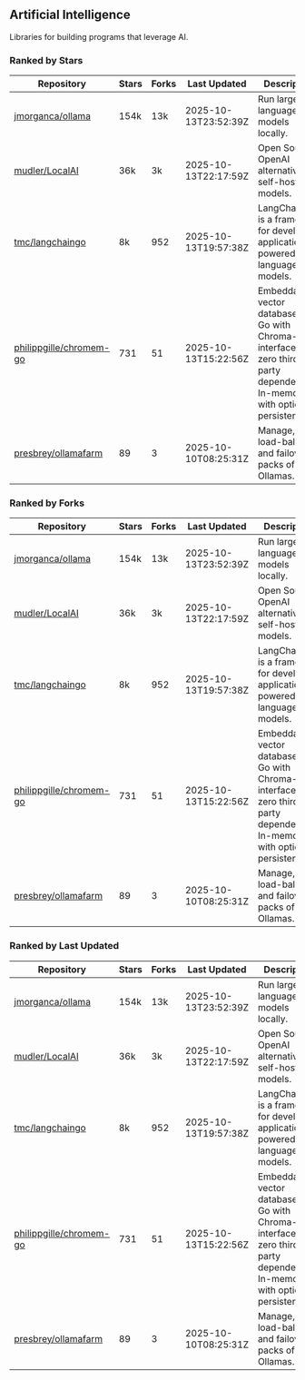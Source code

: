## Artificial Intelligence

Libraries for building programs that leverage AI.

### Ranked by Stars

| Repository | Stars | Forks | Last Updated | Description | 
|------------|-------|-------|--------------|-------------|
| [jmorganca/ollama](https://github.com/jmorganca/ollama) | 154k | 13k | 2025-10-13T23:52:39Z |  Run large language models locally. |
| [mudler/LocalAI](https://github.com/mudler/LocalAI) | 36k | 3k | 2025-10-13T22:17:59Z |  Open Source OpenAI alternative, self-host AI models. |
| [tmc/langchaingo](https://github.com/tmc/langchaingo) | 8k | 952 | 2025-10-13T19:57:38Z |  LangChainGo is a framework for developing applications powered by language models. |
| [philippgille/chromem-go](https://github.com/philippgille/chromem-go) | 731 | 51 | 2025-10-13T15:22:56Z |  Embeddable vector database for Go with Chroma-like interface and zero third-party dependencies. In-memory with optional persistence. |
| [presbrey/ollamafarm](https://github.com/presbrey/ollamafarm) | 89 | 3 | 2025-10-10T08:25:31Z |  Manage, load-balance, and failover packs of Ollamas. |

### Ranked by Forks

| Repository | Stars | Forks | Last Updated | Description | 
|------------|-------|-------|--------------|-------------|
| [jmorganca/ollama](https://github.com/jmorganca/ollama) | 154k | 13k | 2025-10-13T23:52:39Z |  Run large language models locally. |
| [mudler/LocalAI](https://github.com/mudler/LocalAI) | 36k | 3k | 2025-10-13T22:17:59Z |  Open Source OpenAI alternative, self-host AI models. |
| [tmc/langchaingo](https://github.com/tmc/langchaingo) | 8k | 952 | 2025-10-13T19:57:38Z |  LangChainGo is a framework for developing applications powered by language models. |
| [philippgille/chromem-go](https://github.com/philippgille/chromem-go) | 731 | 51 | 2025-10-13T15:22:56Z |  Embeddable vector database for Go with Chroma-like interface and zero third-party dependencies. In-memory with optional persistence. |
| [presbrey/ollamafarm](https://github.com/presbrey/ollamafarm) | 89 | 3 | 2025-10-10T08:25:31Z |  Manage, load-balance, and failover packs of Ollamas. |

### Ranked by Last Updated

| Repository | Stars | Forks | Last Updated | Description | 
|------------|-------|-------|--------------|-------------|
| [jmorganca/ollama](https://github.com/jmorganca/ollama) | 154k | 13k | 2025-10-13T23:52:39Z |  Run large language models locally. |
| [mudler/LocalAI](https://github.com/mudler/LocalAI) | 36k | 3k | 2025-10-13T22:17:59Z |  Open Source OpenAI alternative, self-host AI models. |
| [tmc/langchaingo](https://github.com/tmc/langchaingo) | 8k | 952 | 2025-10-13T19:57:38Z |  LangChainGo is a framework for developing applications powered by language models. |
| [philippgille/chromem-go](https://github.com/philippgille/chromem-go) | 731 | 51 | 2025-10-13T15:22:56Z |  Embeddable vector database for Go with Chroma-like interface and zero third-party dependencies. In-memory with optional persistence. |
| [presbrey/ollamafarm](https://github.com/presbrey/ollamafarm) | 89 | 3 | 2025-10-10T08:25:31Z |  Manage, load-balance, and failover packs of Ollamas. |

